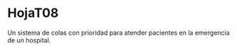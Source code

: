 # HojaT08
Un sistema de colas con prioridad para atender pacientes en la emergencia de un hospital.

